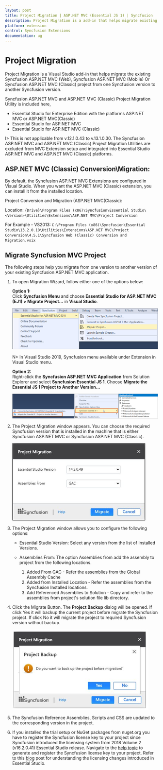 ```yaml
---
layout: post
title: Project Migration | ASP.NET MVC (Essential JS 1) | Syncfusion
description: Project Migration is a add-in that helps migrate existing Syncfusion Essential JS 1 ASP.NET MVC project from one Syncfusion version to another version
platform: extension
control: Syncfusion Extensions
documentation: ug
---
```


# Project Migration

Project Migration is a Visual Studio add-in that helps migrate the existing Syncfusion ASP.NET MVC (Web), Syncfusion ASP.NET MVC (Mobile) Or Syncfusion ASP.NET MVC (Classic) project from one Syncfusion version to another Syncfusion version.

Syncfusion ASP.NET MVC and ASP.NET MVC (Classic) Project Migration Utility is included here,

* Essential Studio for Enterprise Edition with the platforms ASP.NET MVC or ASP.NET MVC(Classic)
* Essential Studio for ASP.NET MVC
* Essential Studio for ASP.NET MVC (Classic)

I> This is not applicable from v.12.1.0.43 to v.13.1.0.30. The Syncfusion ASP.NET MVC and ASP.NET MVC (Classic) Project Migration Utilities are excluded from MVC Extension setup and integrated into Essential Studio ASP.NET MVC and ASP.NET MVC (Classic) platforms.

## ASP.NET MVC (Classic) Conversion\Migration:

By default, the Syncfusion ASP.NET MVC Extensions are configured in Visual Studio. When you want the ASP.NET MVC (Classic) extension, you can install it from the installed location.

Project Conversion and Migration (ASP.NET MVC(Classic):

Location: `{Drive}\Program Files (x86)\Syncfusion\Essential Studio\<Version>\Utilities\Extensions\ASP.NET MVC\Project Conversion`

For Example - VS2013: `C:\Program Files (x86)\Syncfusion\Essential Studio\13.2.0.18\Utilities\Extensions\ASP.NET MVC\Project Conversion\4.5.1\Syncfusion Web (Classic) Conversion and Migration.vsix`

## Migrate Syncfusion MVC Project

The following steps help you migrate from one version to another version of your existing Syncfusion ASP.NET MVC application.

1. To open Migration Wizard, follow either one of the options below: 

   **Option 1:**  
   Click **Syncfusion Menu** and choose **Essential Studio for ASP.NET MVC (EJ1) > Migrate Project…** in **Visual Studio**.

   ![Syncfusion Essential JS 1 ASP.NET MVC Project Migration via Syncfusion menu](Migrate-Syncfusion-Project_images/SyncfusionMenu_ProjectMigration_img.png)

   N> In Visual Studio 2019, Syncfusion menu available under Extension in Visual Studio menu.

   **Option 2:**  
   Right-click the **Syncfusion ASP.NET MVC Application** from Solution Explorer and select **Syncfusion Essential JS 1**. Choose **Migrate the Essential JS 1 Project to Another Version...**

   ![Syncfusion Essential JS 1 ASP.NET MVC Project Migration add-in](Migrate-Syncfusion-Project_images/ProjectMigration_img.png)

2. The Project Migration window appears. You can choose the required Syncfusion version that is installed in the machine that is either Syncfusion ASP.NET MVC or Syncfusion ASP.NET MVC (Classic).

   ![Syncfusion Essential JS 1 ASP.NET MVC Project Migration wizard](Migrate-Syncfusion-Project_images/ProjectMigration-img2.jpeg)

3. The Project Migration window allows you to configure the following options:

   * Essential Studio Version: Select any version from the list of Installed Versions.
	  
   * Assemblies From: The option Assemblies from add the assembly to project from the following locations.
	  
	    1. Added From GAC - Refer the assemblies from the Global Assembly Cache
		2. Added from Installed Location - Refer the assemblies from the Syncfusion Installed locations.
        3. Add Referenced Assemblies to Solution - Copy and refer to the assemblies from project's solution file lib directory.  

4. Click the Migrate Button. The **Project Backup** dialog will be opened. If click Yes it will backup the current project before migrate the Syncfusion project. If click No it will migrate the project to required Syncfusion version without backup. 

     ![Syncfusion Essential JS 1 ASP.NET MVC Project Migration backup dialog](Migrate-Syncfusion-Project_images/ProjectMigration-img3.jpeg)
      
5. The Syncfusion Reference Assemblies, Scripts and CSS are updated to the corresponding version in the project.

6. If you installed the trial setup or NuGet packages from nuget.org you have to register the Syncfusion license key to your project since Syncfusion introduced the licensing system from 2018 Volume 2 (v16.2.0.41) Essential Studio release. Navigate to the [help topic](https://help.syncfusion.com/common/essential-studio/licensing/license-key#how-to-generate-syncfusion-license-key) to generate and register the Syncfusion license key to your project. Refer to this [blog](https://blog.syncfusion.com/post/Whats-New-in-2018-Volume-2-Licensing-Changes-in-the-1620x-Version-of-Essential-Studio.aspx?_ga=2.11237684.1233358434.1587355730-230058891.1567654773) post for understanding the licensing changes introduced in Essential Studio.